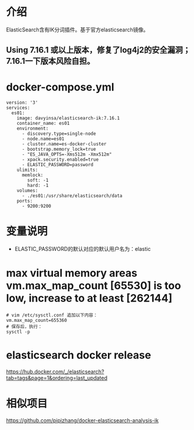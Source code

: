 # 介绍
ElasticSearch含有IK分词插件。基于官方elasticsearch镜像。
## Using 7.16.1 或以上版本，修复了log4j2的安全漏洞；7.16.1一下版本风险自担。

# docker-compose.yml

```
version: '3'
services:
  es01:
    image: davyinsa/elasticsearch-ik:7.16.1
    container_name: es01
    environment:
      - discovery.type=single-node
      - node.name=es01
      - cluster.name=es-docker-cluster
      - bootstrap.memory_lock=true
      - "ES_JAVA_OPTS=-Xms512m -Xmx512m"
      - xpack.security.enabled=true
      - ELASTIC_PASSWORD=password
    ulimits:
      memlock:
        soft: -1
        hard: -1
    volumes:
      - ./es01:/usr/share/elasticsearch/data
    ports:
      - 9200:9200
```
# 变量说明
  - ELASTIC_PASSWORD的默认对应的默认用户名为：elastic

# max virtual memory areas vm.max_map_count [65530] is too low, increase to at least [262144]
```
# vim /etc/sysctl.conf 追加以下内容：
vm.max_map_count=655360
# 保存后，执行：
sysctl -p
```

# elasticsearch docker release
https://hub.docker.com/_/elasticsearch?tab=tags&page=1&ordering=last_updated

# 相似项目
https://github.com/pipizhang/docker-elasticsearch-analysis-ik

